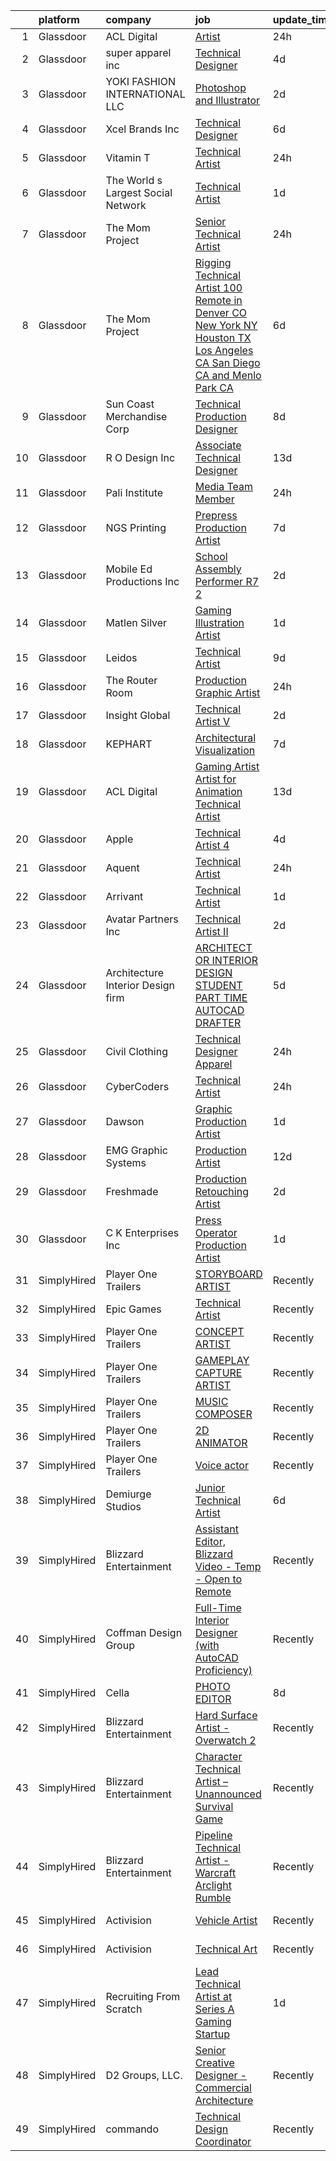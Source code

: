

|    | platform    | company                            | job                                                                                                                                                                                                                                                                                                                                                                                                                                                                                                                                                                                                                                                                                                                                                                                                                                                                                                                                                                                                                                                                                                                                                                                                                                                                                                                                                                         | update_time   | location                      |
|---:|:------------|:-----------------------------------|:----------------------------------------------------------------------------------------------------------------------------------------------------------------------------------------------------------------------------------------------------------------------------------------------------------------------------------------------------------------------------------------------------------------------------------------------------------------------------------------------------------------------------------------------------------------------------------------------------------------------------------------------------------------------------------------------------------------------------------------------------------------------------------------------------------------------------------------------------------------------------------------------------------------------------------------------------------------------------------------------------------------------------------------------------------------------------------------------------------------------------------------------------------------------------------------------------------------------------------------------------------------------------------------------------------------------------------------------------------------------------|:--------------|:------------------------------|
|  1 | Glassdoor   | ACL Digital                        | [Artist](https://www.glassdoor.com/partner/jobListing.htm?pos=107&ao=1110586&s=58&guid=00000183640935d99a28f97d0b57434d&src=GD_JOB_AD&t=SR&vt=w&ea=1&cs=1_1408c650&cb=1663830669170&jobListingId=1008153834944&cpc=3BA4CE39D5B5DEF5&jrtk=3-0-1gdi0idfsis22801-1gdi0idgdi15s800-4353d811c84e8c0d--6NYlbfkN0Aba5oU64R_O9Kj8y6RMdSSFXuPwn88DcWu9IRDlipDHjxHIIFB0atBqVJ04z1yB3--5nibX7BkB0ejA2FzwLLeaVqlsDMewIOuIAwfApGVZmmPmoMLej3N7Qy4YRnibAiYzg-SGOqFtj8-RscAuYcNoB3rcWG6n0V6UeOv2skc2iZaB4PkO0quGBQ4T6A8COv5yED60NKETXa_d5zSRm5WwBHmsIe0AO_uRiPZYgGDUxH9h9lc0M-Q8Yzxle7MWsChCvGEA2B0--3ECFMgPQ3ZwX3BITEjIckPZdjK-mHVG3BkrOSl5jXqWTs7v4jSxe8rywvBQcDdO3BMYJ3CxnEBRHkDafULSPHaiVSw4hPtwJm5mzda_D4r0rDSViUErmvZU8G_jJmai1eXCVM9_kuLGMfmkPxRvoBTlBaEWmJ4wOH-S1OoQrP0eJPlAVv_tGpw89UAntzbtycfmz-JVgkg0w6HoudEi1W-oXM2zvAie_4JVBBLciFh0NIIY1hzfqy4b-5J1zu29A%3D%3D)                                                                                                                                                                                                                                                                                                                                                                                                                                                                                                               | 24h           | Remote                        |
|  2 | Glassdoor   | super apparel inc                  | [Technical Designer](https://www.glassdoor.com/partner/jobListing.htm?pos=117&ao=1110586&s=58&guid=00000183640935d99a28f97d0b57434d&src=GD_JOB_AD&t=SR&vt=w&ea=1&cs=1_0222c1c2&cb=1663830669171&jobListingId=1008146285118&cpc=F7A2269C793D5877&jrtk=3-0-1gdi0idfsis22801-1gdi0idgdi15s800-86c4b8706e936ec3--6NYlbfkN0AZMDDE_rUF_4N9WIh4-MOWnm0nFfJ3ZxrBrHEqz_nk43ryiagCaAsvSBCAsP8IHVmwjEBUZdJ6KtHhsgTVR0I7-owHsuFvM2rL8Tscngvk4iPHg0ipyPoukRoh9OqYcViVSHQ9MNGIxMrFtPqpCYVLIU9GtjoUT3p278QQMwDZnPE8nHD37B0SLLAYzKvoTaWo0--AdXKUVVx9Ucsao4A4x-szTM3JvyDQZXOzCY4kVmkQvfAjw6wHwzOojnW4s5qtGKLkBWwquyZF4ewXfSiGPv2nNUppmVKtK6e2Epl2nX0cb7lbFIcAHFucEyoChs06XeDQW-sj7Gzs9PIDDcCF_oecV6UtcCp-0t7qnZ2dzI3mSh6BKcVb11qSp9R_IJMTC65VUoGolfMyNdmmKlUJXYap1SGMp89Tf2Nz56-TzSRycVZO1u69IUVRf5O7nLx8axSlRQm-kK4UYRbOCdJceycvsZy1nLmqsERKcAjzR-LxoS17c8EgJzf6pgGWPOQ%3D)                                                                                                                                                                                                                                                                                                                                                                                                                                                                                                                 | 4d            | New York, NY                  |
|  3 | Glassdoor   | YOKI FASHION INTERNATIONAL LLC     | [Photoshop and Illustrator](https://www.glassdoor.com/partner/jobListing.htm?pos=115&ao=1110586&s=58&guid=00000183640935d99a28f97d0b57434d&src=GD_JOB_AD&t=SR&vt=w&ea=1&cs=1_8729ac03&cb=1663830669171&jobListingId=1008148886147&cpc=FD1C1DA32C38CFA7&jrtk=3-0-1gdi0idfsis22801-1gdi0idgdi15s800-d72f4cc9e9f33d01--6NYlbfkN0A97nE1P-m-Za0L2aUvklUmcUAm2wKboK4KxUqKaTH4OcWlHE4TLDj3YDznwjXAhSgeSxuLgn6fv2X5FwyGnHgTMWTmbYNcBAvuFD2zGsvBaqvJS--cwB3oAU97Sjro56TiKB-gQu-rMhWrXIg5qnfLiNHX9NfQYUzJUzBIkesDX_3fGWwSfRZKTbVijz7-1B_ddf5Q-8R72aXIad7b9p1HUbmA8YxMWap0oh-oBk48AMe1gK3dIhAuFU_e5OnCWUyhMhepNBXrZxo4ayFx-Kjh7ze_ltIoaKTl-NR00MHJnVapLvOi6NE4FHejMfOoNO1hLHUYSPLSP1Lzwtddqj3WRQpmwgBy1ce7HzReFXTycjAXF7LuAmAVa-S4AHyUHQLkdutjwlRrHVi_VtxHctgy8i9HMhlm-L37I4aIy4g-te3-A9OZaQH-GAViC-aqVfPEiYvIyEm0NiPhU709p9-Q5g8LDEZeNOI1h3XsNARUXZYu9kMUVq8WNvS_Gb3831dncuObmqJhMA%3D%3D)                                                                                                                                                                                                                                                                                                                                                                                                                                                                                            | 2d            | New York, NY                  |
|  4 | Glassdoor   | Xcel Brands  Inc                   | [Technical Designer](https://www.glassdoor.com/partner/jobListing.htm?pos=105&ao=1110586&s=58&guid=00000183640935d99a28f97d0b57434d&src=GD_JOB_AD&t=SR&vt=w&ea=1&cs=1_e865f23b&cb=1663830669170&jobListingId=1008142416685&cpc=0EE938385DA0F52C&jrtk=3-0-1gdi0idfsis22801-1gdi0idgdi15s800-fb0672eb70e30ac6--6NYlbfkN0AZiaPZyccuKjlre0e0RaBFeO48J0QExrO5hcuLctOVaN_M4Dm3U4EmA6qQ3xZPIUbJLbDWdZz0AUBeqYD_htdieVRMabWGaz8_XfGSC0MVmjCWkXPjfivHOIaH-rB9Ir5X8Ej4A19OVcqyye4ZYJsTlwLRmgBVplVdHYs1kKxEW-MUHs1XV1wSvWChEX0ahDcsxLt3uy8Ijh5wo9e6pevgAlEJRVNV62RJXuZ_Q7defLaJhw7YAhXBnIVCdNTj4qSOZt5cf1f-Tuq2KE_RpqEwOeqavvRbDWodcTF2gpOe-xiQ_I2FFFVtEewiaFTXqMy9zit0cZU1hzKRLQHrJ9Hn_4NOUHuXcsI-AHmUEBcm2WGhU4iV18yPA7hKF49m2CSyWYW-yzJMv3heGNzlwy9LKSK1EeEz_WTb8ek77PTeATviFeUTH-VJV19iTLX1ceqvatMrLujCXUBt96Dm2twkPKkELJuyAhQbfAVI0XfKPI9j8hqEBcJfoUQ7Lh5EUuqdVH_ONervDA%3D%3D)                                                                                                                                                                                                                                                                                                                                                                                                                                                                                                   | 6d            | New York, NY                  |
|  5 | Glassdoor   | Vitamin T                          | [Technical Artist](https://www.glassdoor.com/partner/jobListing.htm?pos=128&ao=1110586&s=58&guid=00000183640935d99a28f97d0b57434d&src=GD_JOB_AD&t=SR&vt=w&cs=1_cf76a4c2&cb=1663830669172&jobListingId=1008154263100&cpc=451933188B21919D&jrtk=3-0-1gdi0idfsis22801-1gdi0idgdi15s800-735d5386cd36d417--6NYlbfkN0DMrcEu7yrtATojKJA7cEzGQ3FdRGWLh0CZQInL4ECGI6k5tN82kdM0cJmh4vC7GgimUtxDZ2TNdnAUj-6yxN_EorPpK-IfV9EsXRNvlGrH_q3mRhyM-04_qkXCRtTOQysQlpoZHqDPDOu0z0ioc7sHxV-IzYeRwZaRvgHLTG00zvbVgA4gLHaTK8dwYbguDs1zQml_6ab36VT-VlIeiNt0OGkM30sZtG4Y3SFMhsb2dWSBLA_WIdDWq9rLy5Ap52KLdp4oOwCBOtKaqAej2QKmMWplZx9_-i-kQUdakGsWZ9bjP8Nr3yYbeaJ-8yzcBEe-nQW7mWJBd0O3aHU9FUsrIVI3_jQmvAoPiMNMo_prL7_2awNrIkvKvdERAYzD1xgw4Q_0HsmYyxpWQGFdR5pDGBsKztN_AONOy3qamX4DneKEXyIdi1bVDUtFXHu0aZMhKFM0UmWhq8Adl1BfLpZCinA4Ei2u20-xY--hPSRMog%3D%3D)                                                                                                                                                                                                                                                                                                                                                                                                                                                                                                                                          | 24h           | Sausalito, CA                 |
|  6 | Glassdoor   | The World s Largest Social Network | [Technical Artist](https://www.glassdoor.com/partner/jobListing.htm?pos=123&ao=1110586&s=58&guid=00000183640935d99a28f97d0b57434d&src=GD_JOB_AD&t=SR&vt=w&ea=1&cs=1_be52f2b2&cb=1663830669172&jobListingId=1008152609464&cpc=65CC663E25211861&jrtk=3-0-1gdi0idfsis22801-1gdi0idgdi15s800-0a7c68b1deb61928--6NYlbfkN0DSgjPPcnEdvoK3uuxfISLALE6pB1FR7YSHOr_tSg5_QGIhoz_2VqUepdcKLBLI_zTYRTCT7JhMtrIfH8kvZPcIFsGfmLCjuTuviFxAO2jHsx1BeSAU3-pfavuUtpTGx8wZi6T8XZ70PNm-mxKx2l9_WNbcAUL8jOxk0zRYhOgVaettmZYwJo7uUkiRe_gfxel28Xc9_s5w28Muqv7SSa-Kz_I2sOUOFdOF2BwNWKy7KOulP_aSVnPdkbT0wfXDSYz6QqBs70108Ae3nlArOmhS7h6kX1I017RljRraFWA6LPjyLQOvccHMEponvz7SbfjiqbEFkhGaqYlMUlYAwjxPBCHHNENCMDgm1GQRVuSmtwA35_RhG3jq1zHJX9uAR5jXtKniVnghRPGImBvpHJszik2ZJSeoljRQ7vg88TgS4sSMWh6aGiXFlOP6tWMU6d7jZ9qCiOBkEiaMlSF5sGQah9UuR7c3OOnKaVAOCdEkxtugwnw-3WVisKwa6_2362FDy_YBN7kjHhjj667Fj8l639zJ_nr7U8Ky-plB4tIVvE7G3_qC9BXiRI0oC5ftaoQN07Dnph09U3gKiV3XuCf32LILHXsSVgE%3D)                                                                                                                                                                                                                                                                                                                                                                                                                   | 1d            | New York, NY                  |
|  7 | Glassdoor   | The Mom Project                    | [Senior Technical Artist](https://www.glassdoor.com/partner/jobListing.htm?pos=116&ao=1110586&s=58&guid=00000183640935d99a28f97d0b57434d&src=GD_JOB_AD&t=SR&vt=w&cs=1_3e2f9776&cb=1663830669171&jobListingId=1008154030855&cpc=18C9CE28155C17C5&jrtk=3-0-1gdi0idfsis22801-1gdi0idgdi15s800-8aae4f73b9551638--6NYlbfkN0BDp_epf89aHDQhKpPegNJQ_ldQpEFZQsM9OcONMGxWx6pU56EKHF58QjVdAUvn2gVk3qe3SlnghPyLAat3KOYlrLy0I2AR977gRPaN0RP08Ty9kMnw7ZhTsH11o93Q6E0InB6ICXPjdb-aqIeQDPOUC6Xb4EiGzQnTCX0cU42iyt08TsshtfRlvnQYG_ybrlDYgn9Sm91LanNYGZx2M3PBjsgzLcLQKBDKxHZyyMvrVMTpYbZwV4A3kipT6GPeDn6nvhCfiwAeWU2dHnqXERBWv4EX0w9xPniuoBLsipA-vMEHEmO0xIcDgt2vyD5lc4iz-S8Pr7ij4kk6ra2oE-O8Atqj45vcs9u_6ijRDOEkwk-QPTBPcy1eXjldns-DORH-e2OVNJ_g2kaJQ97NSMfjX8qyVuTChQ7EWvtqWaAhVYFA0JTw0NinaccMFMBQSs_nSz9FzByoqmZfFt93U4SatbMtynBODeV3TYijC_4kEdDiceLR5wIzcbxoT39OdIbAhhdo_sKe8m3OOOwxjiraUfOYkrEBrIgcYnpdibwm1IEjzQlbROxIxUy--8WiqUwqK1OAeKZRq4MhZO5tiC3O)                                                                                                                                                                                                                                                                                                                                                                                                                               | 24h           | Sausalito, CA                 |
|  8 | Glassdoor   | The Mom Project                    | [Rigging Technical Artist  100  Remote in Denver  CO  New York  NY  Houston  TX  Los Angeles  CA  San Diego  CA and Menlo Park  CA ](https://www.glassdoor.com/partner/jobListing.htm?pos=119&ao=1110586&s=58&guid=00000183640935d99a28f97d0b57434d&src=GD_JOB_AD&t=SR&vt=w&cs=1_2c3c91e8&cb=1663830669171&jobListingId=1008142822335&cpc=6A22310A23505C64&jrtk=3-0-1gdi0idfsis22801-1gdi0idgdi15s800-43df2f82e1c01cc1--6NYlbfkN0BDp_epf89aHDQhKpPegNJQ_ldQpEFZQsM9OcONMGxWx6pU56EKHF58QjVdAUvn2gVEMcObNkFmMXOmhu38H6pbbBOijszrIKvAXaXQGfRWgzrGihsI5LM2oE4U7oN3_8YytynAbegaUjLVTDaj_u2gPZ0iPXkrnDrNKB23kv3WJTULm1p-6cCyCYiwNSNwM4pkqgMqzLOwuU6yBCf-WJ4vixMnKUnGt-HeWm8veCrZmPiTlnBj_LRZL6KeCMS8b7YA6TiT-4uW46LmEY4OyMa0kamTNI3WKuvjNKvR7rYgBqPMJiZtq9e2yORIP8qXtCFOappRZABBuG_vxh3HpQjPDhU90ffq1N7UiarXhEJoL6U8whN2UdgBkxgufB257ps5kFeLEq-ZVXwppEmyEG0n9VIXYuR1B7z3lm0Oa5HjzhALIbdIPMvrhqxPl-jyulhkR9GpESVJV0sI4lk-JICoOSaAWnfP2jTwt144Sc0ScI4VZ6-DDfkyOpppk_9VTZYxAvJaSflDNrA6YejTW8cFMKGQ3S0ml7PKGknYLiJEP6EzgUTUHG1gMJhH5chRpCBM6XL0hGlvkFpe1u4k0T8r)                                                                                                                                                                                                                                                                                                                    | 6d            | Denver, CO                    |
|  9 | Glassdoor   | Sun Coast Merchandise Corp         | [Technical   Production Designer](https://www.glassdoor.com/partner/jobListing.htm?pos=110&ao=1110586&s=58&guid=00000183640935d99a28f97d0b57434d&src=GD_JOB_AD&t=SR&vt=w&ea=1&cs=1_8701edd2&cb=1663830669170&jobListingId=1008137199416&cpc=4A4F3732B778070B&jrtk=3-0-1gdi0idfsis22801-1gdi0idgdi15s800-da773185c670e28e--6NYlbfkN0C5UWnRkpZ4CrXsKpIDCaiojdb_h4_6OMMlseGPRszr0kXCiys-ukeL3ozNGp3xXKif_RhDllMzCxhputbzGHIIKMSDNdoLROs8W6YfD1MQT3SZx_qi60a3qzH4wNbaig0Qe1WTIUF8eOrGtHKHJMnNWF07rRZ9WJlqKejEE60lXvUg5qhTEdjYOBCo0BVvwjz2qLTwqiTe2ZhR2nDS8YUYj4Xhbltwm3MWH0lzO1rPXG3z7PEjDTQ30mFWnk67mM4tTS64w83GIJSMjM6EXS_YEmyG3eutCpSWpl_zCgKu6uCF9ja0UaLuL7cQa6cNL65G5G0At4wRQi6bRWcWJBzlpJTpCVp3xhlTjMKATE_60_KlPAUsqnczazc0nXt5RX6HPlGQR4cam2It69aF4oHR2KEwzIU2auBy-g1ZkC-UGTXpdJ3LFyYIqRJVfHCHGk376iyI9OXuzOMZ0Rl5kKg74Kl14mlmQ_X8j1lLsFS2pZCuBu5-ie1Z99WnxZAd0wKFXCU8UcAH4Rnd1lzfEPbt)                                                                                                                                                                                                                                                                                                                                                                                                                                                                                  | 8d            | Los Angeles, CA               |
| 10 | Glassdoor   | R   O Design Inc                   | [Associate Technical Designer](https://www.glassdoor.com/partner/jobListing.htm?pos=113&ao=1110586&s=58&guid=00000183640935d99a28f97d0b57434d&src=GD_JOB_AD&t=SR&vt=w&ea=1&cs=1_294f2eb6&cb=1663830669171&jobListingId=1008127065331&cpc=F44B5BD681589083&jrtk=3-0-1gdi0idfsis22801-1gdi0idgdi15s800-6a6f059a62b74bc5--6NYlbfkN0DdLn5tXN_RiyJSiFodarGZFJKa8s6F6AK0THPBWp05MWFlkDe5FfH8HLf3GFvGXhgphSEda0-ScANQdTuD1kd6hcqd1inCz6qe7qBjuVmlv4XZ-BUWa2gPt5lXRrmd0bSCOoOPnohaBGl4Vt_jIDhOrTqEM6ODRS4hXX-jCgYrutc_3ei1JE7n7sntRz6eU5kwVFDEhoOHaOqXP30dPbI6Yptb2nfexk8vEfY-GeI8CsK5h3v_wwZb43Bqi0e48GM2YWKQv7kMNVfnF4RNO2TCQHWmJ6wFP30z9v_8fwO1_DJjwXGIzd69kbGPf3yjAr2blPOu4JHYtgYxYOmdSaCfwzmoFMuLp1cc2m5vUnRWHHyiOAHFaFcvWhOoaqsTTIej_nGhVOURMoXw_v6Ea2695HhzyrIREthoJ8z-R86P8frtMIRZMzCcT_-9BrJ-B9gsxN3trwqtCpdP6ACe_bF5KOwPVC8jj6TV9jsoHgIJYnSGR60Tv0V6Ib36ZSvNtZTNWNcRBKx6NUq-JhnXUb3t)                                                                                                                                                                                                                                                                                                                                                                                                                                                                                     | 13d           | New York, NY                  |
| 11 | Glassdoor   | Pali Institute                     | [Media Team Member](https://www.glassdoor.com/partner/jobListing.htm?pos=125&ao=1110586&s=58&guid=00000183640935d99a28f97d0b57434d&src=GD_JOB_AD&t=SR&vt=w&ea=1&cs=1_0230d57a&cb=1663830669172&jobListingId=1008154067147&cpc=5E31031E1AFF45A7&jrtk=3-0-1gdi0idfsis22801-1gdi0idgdi15s800-c6ac415344fe6420--6NYlbfkN0DJbYtzlGaLNmlMOlpmgGOJu12h8ZSI2nq5RPCQEKC6fmIfbFkYGxbLyL2QQ21IH8qVbCBu12VswawH6Hz1kiboQNxAGYnMM3wm-eZFB9zdjCD3PkWPmzVptEpypirQ7ONGCQRUdnIAwEL8c6zkRPRv5_A8C2H0L-wahX38OjaY3j-OJHTHtrCVV7cxXlkdkquUghtN_Khb1ppm4vCoteZlC5SCwun_CZ5fu5T5ePnSQ0VGnyXqKFEyGqx6dh_4nA3lQXvc3o-P9t53reAdQV4LmteMMwrZJJbYc-QYLtesvqNJQsxf2DARPL6-Ct-uWPGNQNtTKjkTkOepuF3kd2hqz442khtiJTPlzfTQENpdL9m4xAn14neS_ZsC7_G3ZoXSmHTnvgoqmPKmY-0vtEhILK_6CfK_nAQGZWTkYdTw7dzSxkNLKAAkAWhd9VjokqoUpkjjlQgST3Zwn8gxaTSt0MX_Y__EQpSFuc--mYhTQ53KKE6QlR9qAqbtZDw6C3nMaGTbr0enaCipYvB2-iVA6ZBfZEhQqnzDVcEKxEksn41RUi960HBPUI41PH7weRxHOj_0ReQv_Iho2T7I5BTJGxP6zDdjXlU%3D)                                                                                                                                                                                                                                                                                                                                                                                                                  | 24h           | Running Springs, CA           |
| 12 | Glassdoor   | NGS Printing                       | [Prepress Production Artist](https://www.glassdoor.com/partner/jobListing.htm?pos=109&ao=1110586&s=58&guid=00000183640935d99a28f97d0b57434d&src=GD_JOB_AD&t=SR&vt=w&ea=1&cs=1_f50faed6&cb=1663830669170&jobListingId=1008139442858&cpc=2069669CCECE0501&jrtk=3-0-1gdi0idfsis22801-1gdi0idgdi15s800-58526064e95c2162--6NYlbfkN0BKgzQyzTF1Q9mOsR1amaS-juVGLjHt5Cdom-gEF9y-xaA6VVL5_C6wIwuxkyrbbgZRSHeUAL4Tdpc9pBIrNrDMtHrCIxQIJLeAdMIzJ9EIm-Udi4EeJprA4qXztglgEl21-hIfD0xe1qiLTkMifVfs_cNAQi_kxxlsfx2BDq3yuKN0K1SycnWsEA4JQjELb3rI9IUnCFUpodNBvXO_jjeboHqZ9SPjhrhhLm7Cu48k0qzrRA9JHIdw0iobq86qAmVFcapRy3HhEY3rTs6CGwck1IcJD_N0fyXmEc9D4Vu6x-auwCrI8oHY80nIVY35cAJZUZVmZlrCMwzuS6s53kOGF_0Ve_hHr9GroCXe5-cAx8cAUW_Te1TcogLZ31HEHgKb9Jx5nvosfl1i6uJL376qdanyXD7TnXn4EfUBDohOYEgL7-BNPxmQArIOBQy8FpK6Km77MkO_Vi3gh9vJs6DufVZNR2nQOFkx-O7S-JlPDA1C34yTzDo6VAyoJ9lnsqDqDTefQI-7MypMNN4Vl7cm)                                                                                                                                                                                                                                                                                                                                                                                                                                                                                       | 7d            | Elgin, IL                     |
| 13 | Glassdoor   | Mobile Ed Productions  Inc         | [School Assembly Performer  R7 2 ](https://www.glassdoor.com/partner/jobListing.htm?pos=118&ao=1110586&s=58&guid=00000183640935d99a28f97d0b57434d&src=GD_JOB_AD&t=SR&vt=w&ea=1&cs=1_964b7def&cb=1663830669171&jobListingId=1008148827477&cpc=4F748F1840550ABC&jrtk=3-0-1gdi0idfsis22801-1gdi0idgdi15s800-1c38e2637722ade0--6NYlbfkN0Bv1dUnBdT4VkqfBrbKensKQAXaoC9utPF0vTxFyFs1L9SO-BFiZzWcjHLb6BiqQWS_XXLNQ0LRsE8lSiFylEmqDaIs4ngrtEKBXVvZ_XHV1vrIybveGUgbeAqR8OkPf1FuuaX9aSa6N1o1ujvNxcI8ETgNMY4A0QBepYwYbkDCo-9UZQvtStP3Sm3-TNWXfVle4coC6oIsWtegh_HFiqJZioNwov_9jYj2DcPVrGlIp4tVymAbVruyiZBKEv_YSvS1zj0NdO-duwpvyYCs04SICsDWZyf48UvLOTkZaXRdiuHWtbbyB1lIRntaIKsaM3LHLbW8h7GSYgbfAr-hwPIN8CRRRl3bz2SrbDr6ydogoiNd54n_cfrWwiqS-5kuxsYRldmmF--enquK5wuLQSDkYHZ5tp12J1Ny9aTwTk2L_9XiECHCeDCsxA72mqfRvA3Z_B6dfqW7b6mfUq-1lIThLhLV0042t59X83W4J8H3XVED8S6Scx-1B75xYU25DnevhjJutG4k6A%3D%3D)                                                                                                                                                                                                                                                                                                                                                                                                                                                                                     | 2d            | Indianapolis, IN              |
| 14 | Glassdoor   | Matlen Silver                      | [Gaming Illustration Artist](https://www.glassdoor.com/partner/jobListing.htm?pos=130&ao=1110586&s=58&guid=00000183640935d99a28f97d0b57434d&src=GD_JOB_AD&t=SR&vt=w&ea=1&cs=1_1303c4dd&cb=1663830669173&jobListingId=1008151880554&cpc=F41FEAB56D215062&jrtk=3-0-1gdi0idfsis22801-1gdi0idgdi15s800-161bf770a7535db6--6NYlbfkN0ADTliTSg4K3aDxe8vkHVVj5ml6bx8ND6Ab8oliGx3AtQak9O875La2bFZ7Jqdg5u0jT_peem-MZvLxcsFQLz0OHQhiocKNS-Jc2_ML56ed4iZ4ShPDHebFOInfQUQ_ZkGhqHKBUAx3PcOaUYZuazLQ75G5ufT9WXXrXjkCGN2CGTHYRZJUkn3Ey_4hiqJci5OImmo10MJgq2Mt7To4oWj04RMKerSZhI6LuQABnYOF2zZdXp8vl07TdBX_TXnOZPenL6IRO7KvhT3WiEAH4C2Ay25WjFav2Lhifh_vvRAzAxpKgyqourK9Rm90zyf8Qj_3elqJfCJkJjjk0OVLUFfesbafPowDclSy2BzoXk3vLz53LHDHTV1YfLrERyre97Fd1Lr3kZ1Y12uZzod788AqZMhnK3ofRIXls5ebZdlc9qMnRkTHkX7fkL_mhXwKVlU2vWCnaLEQVT2L1g0tREK3XJpu849Ci6S28SB8bQN1wg%3D%3D)                                                                                                                                                                                                                                                                                                                                                                                                                                                                                                                           | 1d            | Los Angeles, CA               |
| 15 | Glassdoor   | Leidos                             | [Technical Artist](https://www.glassdoor.com/partner/jobListing.htm?pos=104&ao=1110586&s=58&guid=00000183640935d99a28f97d0b57434d&src=GD_JOB_AD&t=SR&vt=w&cs=1_bb40b78a&cb=1663830669169&jobListingId=1008135294225&cpc=F5E96E35A1725171&jrtk=3-0-1gdi0idfsis22801-1gdi0idgdi15s800-d06de7a4ebd96c9d--6NYlbfkN0CZUO70VSdYKA8PR3jfrSh5ljhqJhfDt0PzQCMubt8cRihWbmqO_-Ccw6DGinMZCyJzs5x5pSWXsLw9cYoBeQ9g5l78hujpUU9c8QSHLT6Cd0fp6FxCE9o2hPDtrdGG6iXMvK6uOWRLq6-e_ySAAhRdnSoCjCSOkuQV_4vHOebLxuR1rgHByZ85XNPH3SdIhXRfWGLvskwJQ0nZ3q8J11G3eDofnWYLy6k2uxRq7L9hm2GFbRzRdUx2mQgYtQy2NGHcy0dJTXjDr-ZF11_4cD1A6Q4WNzfUhLFo4yhlmCVq1q4DxLBzjvyxct0QSYtVZ_8g9lXCZ58jmkNITijpKZ4JYTFlJeumcANN_rae6NvncSAFdWLrqzURA8oLJ8pyw7StXatenfay0Q9wdPUPjFFtH0mJNDgJHDQOWLP8PO3JBKQbejTez0GPvi2nh7TjdI9oDLbNHyvN71QS1rI5Fkk2Uhab2Lis-pJog8j_tMeZLBrTLrwPBbGCEoIIUf8B_OqfAtEyPS39Bvhg7ATU5ZAob45G0F7YJujBRxbqyEyL2JODNjjqhmsD8SerPfy2xD6fhWUbGU-v_LpWPVoAOmcROps55RARnPWxFvEEj5Qc3yFua0l1pthO)                                                                                                                                                                                                                                                                                                                                                                                                      | 9d            | Reston, VA                    |
| 16 | Glassdoor   | The Router Room                    | [Production Graphic Artist](https://www.glassdoor.com/partner/jobListing.htm?pos=114&ao=1110586&s=58&guid=00000183640935d99a28f97d0b57434d&src=GD_JOB_AD&t=SR&vt=w&ea=1&cs=1_c79ec1c2&cb=1663830669171&jobListingId=1008153403954&cpc=663B5FE45D73772E&jrtk=3-0-1gdi0idfsis22801-1gdi0idgdi15s800-a29a98431f3de04c--6NYlbfkN0BBGG9LMNqL16EzDx9S3nKk4b6IwprgSJginr0DZD_oW3LpRtTNiygcEw00-MMzcE5TQ805-bJUhKwNqUE3ZbyDA0w1x5AmHxhZbkz0bITAGxVspfDBg-qUFODc07o9m3hmjz6AEF7mu9WexNgHbdpNDgGuwHHoYlriJrAz5Ddps3GGzk4rPC0PHVwCRbS2_gqyM3CFwvyPRN4r9SCC-VhqlbBJOupJ9MDQ2B8KXANYL8A5M6DTiR2EvT7GiHwqEiLn9D79-ABVaogT3zOB_DERb3QRAp60ZM3F3ubrSZ9YuZxsI497TVxaVh05nA89GkamynMX34sjdRDJZiLIQo95y1gnvDMNvV7b2TzPwIA_gwGr7hOumH_M58ZT_OTciw_DVlh3rWHY2cpLBxcfL4usCxK8s_hjILZc4maDv93tC--YHKzjruX38ZWf0MuOPQ5ocJjcFhoysE8sp9pg5qBMIr8XlG5aKvzu6Qow9Hq9ss8bkXZjWk3SGJpCnqeFSgp4q7kUJC3cpqBmPANM0kO8)                                                                                                                                                                                                                                                                                                                                                                                                                                                                                        | 24h           | Dallas, TX                    |
| 17 | Glassdoor   | Insight Global                     | [Technical Artist V](https://www.glassdoor.com/partner/jobListing.htm?pos=129&ao=1110586&s=58&guid=00000183640935d99a28f97d0b57434d&src=GD_JOB_AD&t=SR&vt=w&cs=1_9eb60495&cb=1663830669172&jobListingId=1008149044946&cpc=9DC6E4D8324653EE&jrtk=3-0-1gdi0idfsis22801-1gdi0idgdi15s800-5da2a116a3c69ce1--6NYlbfkN0BKkHZu3wF05EeDimN_p6sYpKCMArvwa95YdH7UpkaBCqc7l59Erwqc4yQsGO85_ELSzHP5VF7qWTRe3cnRW7Wkmeo82ub2OPmn0xHUnZPOSPQbfX8W4bJxg5tPZhIFq8CryTrvGoJ6IaptImHW_za2PFfDLEgcTu9FGQ0F0rAigt8Ccjuq4BXoUr0Y3hjB1-3_Ahr_Vfw9GI437iuL-ks1oD-gmFqKI_zOk03j-YFfmWVqsVkSfPj9c_jxMTmY0ycfDmAP9RmU6tQ-nr5BSTs3BZltdp7DthD59sy-piAa5Fvdk_vWA4Ngdnki9IYaOZeG_4uQ4tpWLQKHc5E-DAO8Xt874_Qbntl6N4d-aIkwjibb5vpvZQSQTjlN2R1WjSCJTNtF_IPKLbuaEgvzLK5RfsdwWoeMx4HSamCEhgQa_77KRlKaBxhTcqGpcn_VZDKQtagv3KUffs53dctoEXl4uWO0hro_4HX3kySRBd_I9JSHSKtGSJngemqqNHfeK3g%3D)                                                                                                                                                                                                                                                                                                                                                                                                                                                                                                                      | 2d            | Menlo Park, CA                |
| 18 | Glassdoor   | KEPHART                            | [Architectural Visualization](https://www.glassdoor.com/partner/jobListing.htm?pos=103&ao=1110586&s=58&guid=00000183640935d99a28f97d0b57434d&src=GD_JOB_AD&t=SR&vt=w&ea=1&cs=1_0f9f3b1f&cb=1663830669170&jobListingId=1008139249042&cpc=46E245B94324F916&jrtk=3-0-1gdi0idfsis22801-1gdi0idgdi15s800-0d2e1ec3de9fe5bf--6NYlbfkN0Bo_CM2a8GgFIiw_-9fb5ug3xmG_MFCzpxBl7ntROtVZUFbZz-LXqZjVThhsC_-daY0GYxUgvzssJ9TvkVeAbZ66EKtqhAKuesyENZbIIX0CJe3I4z6Idk0bHKEZxkriXOwuwLYuhAQTlPOF8EREkqc0SwXszR9ON-514quL64_DP19oIRjPTFpMzITcU5Abd7-ylirUKEfUFWBzreBQFgGCMTGx-uI5Wugh-_DtGJFrDsW8vmo0dt24jCZ8BSmLFJHVh2kat5j3ytTj6-GFA9TumRGYT9zYAVcMz7yWXRsbkn8k6-0rj5BZbF6ZgeLDBmpyHF4Ek7aWuNBgXEGr3_3QYD91NjPxvaJebi1Krgbf9lDovPxeQALw6gPjieV7D5Jd_Wsz0s89Z0oqJJNPR-oQ1lyjPAEQN9_thNbKj4Sgk3Xy6mdUjEh0xcvr-IOMqOxDwMRAX4lR-o-6AgTCz5qU7p5UF35ofmRJuFyRvSaamMClpymzlgkXu__--KR43dlDxNKdzMOmBbaV8iXc-C_)                                                                                                                                                                                                                                                                                                                                                                                                                                                                                      | 7d            | Denver, CO                    |
| 19 | Glassdoor   | ACL Digital                        | [Gaming Artist  Artist for Animation Technical Artist ](https://www.glassdoor.com/partner/jobListing.htm?pos=121&ao=1110586&s=58&guid=00000183640935d99a28f97d0b57434d&src=GD_JOB_AD&t=SR&vt=w&ea=1&cs=1_78fdc158&cb=1663830669171&jobListingId=1008127308501&cpc=3BA4CE39D5B5DEF5&jrtk=3-0-1gdi0idfsis22801-1gdi0idgdi15s800-4f01f1804f94e8c0--6NYlbfkN0Aba5oU64R_O9Kj8y6RMdSSFXuPwn88DcWu9IRDlipDHjxHIIFB0atBqVJ04z1yB3_-STeVwakaekpZE4VMqW-3QTcor1isbyQk833br-Wg4vn5M9QHxm2WZYochrnlC337i1g2YpxR9A8ZXWPzWRRELkCSO23l9pdPsJ3T5W4JMIppyo-NSw3o24WYI3dsmtZ9PXkBfDWiIYHpsrLuH4e44Vf1FkZRKteQGPIZEi2BAwSGU2YbkaAf2bMxpDKsYtk4F55Hd8G-DqnFPXhgBqZBSbcDkPHoL899wRczCeClHABd5XvUUgVqZsSzN4tZk2Q5PKTkVK2qxw1Kxa3oO4hmQiss1n_FiCi0jcgzn7axI6n_9kXA-opk4c3AxyVg72iHY227rrSVdWByCnFEXDfT6IQHJHgarMdUEZatsM-6xEzNV1N02icXHf5aE-b3iv2w5jMGMRj9TDOC0t9VZe1temQf3TMPw-KbPHA3raTFu12PN57xAnZmaprcj6uznzEKw6KtHAUqVyaVz9KwcuSSndJtApvh9tByiJ1liT1L-A%3D%3D)                                                                                                                                                                                                                                                                                                                                                                                                                                | 13d           | San Diego, CA                 |
| 20 | Glassdoor   | Apple                              | [Technical Artist 4](https://www.glassdoor.com/partner/jobListing.htm?pos=106&ao=1110586&s=58&guid=00000183640935d99a28f97d0b57434d&src=GD_JOB_AD&t=SR&vt=w&cs=1_d25d5f7a&cb=1663830669170&jobListingId=1008146232600&cpc=2CAED5C921A5F994&jrtk=3-0-1gdi0idfsis22801-1gdi0idgdi15s800-59577bc04691b678--6NYlbfkN0BvKrLyj5gPmtZO9T8euul8TCxuuKNOtzRJOomxnwSEodTz2Bc-sPZl1dBMH13w-jM3Lky9chrS9R9Sv0Ya2lS0-7FF7ZjejRXfumDAu1Qrj92Pr9rehkvIF7ApDYQDLrGHE9RLcLMdGWtTSDawkZgwP7dhjfpBDAe74UHLM_2hwrfZGuMHgVbNwsFPLj444zmumeuo_aKCuaM_ZoIHvsLuyvtfZNzxSZ1lanzmH-FtDfGdFf-Il_swXk4w2WFMUNtAy--QhJgQkL4H9gHQQrEMY36VLGvOWeOAUyvh35sriybUIz5me5LsVn-sGCBq4VYWGYeRonLVrdMbOZXgtCjGbgSlHioXjpxTHWr8JZUiTSkoZKo48XtZ1psVRRNbO9HqnDpsJX7fH4jGhO8fgUxgcMxlCDYYC6DiIwpzKZ1OK82-g80uqr8cB6WoFKMXSDH7MeJXwjCO-6dFN1VT2rj-A47zImw-koA9JmyBbSHDuKPLTaey5sX7Zb8Vp1x_1XBHDetTLNava2Pjc-zgq5Hz2dPxo1IJ0RcSLgmPeaGHt6Rlja6nEYL48-838w1cQrxONBuCR_tUtJDqSCcRdMHjLHhLkJDBQnl7gMbiKUZyB_PilaNNvcSdBNJhIevHF2T72aW6hjy3cWNxcDZpzGZ40dlMNJw5bmaN0s88HsvpPlOyvo_cV4lBSqco5fYXMp9IIG1lXdP7zebKrM9YfjW66SMZSCZ2UFySYte_xV4YL7vnZZpmkOcZV0GlejPP7DJRTQZqzBAvC9jRiUJGchDP_N7sSu-5lgMiQJi0m_Sg5DLkYhVg04VcEIkz8qL2RkVZUdh7qfck7X4DBCowfbcqBmoMZOfg36wUZhoEJ5QujupdY4bhsJ7BK1oqTOz0c9MEO5MVCb-zUZvwTxS3KnzFweyMC4zCvvEaXxz4PBZjCaXK-hht7RHihzCWWjUBWDW0_iNzrtNJ9g%3D%3D)                                        | 4d            | Seattle, WA                   |
| 21 | Glassdoor   | Aquent                             | [Technical Artist](https://www.glassdoor.com/partner/jobListing.htm?pos=124&ao=1110586&s=58&guid=00000183640935d99a28f97d0b57434d&src=GD_JOB_AD&t=SR&vt=w&cs=1_067df68d&cb=1663830669172&jobListingId=1008154486844&cpc=654405A9B1E0A9F5&jrtk=3-0-1gdi0idfsis22801-1gdi0idgdi15s800-c371dedfddfc560d--6NYlbfkN0DMrcEu7yrtATojKJA7cEzGQ3FdRGWLh0CZQInL4ECGI9gD0Wolx9R2v-Aex0-GK04aE9jC2UzCN24q9zsWhS9u588-s1EzI7cyfe1t_2ur-aEpXVeQEkL3vur-y7qT8URpPcgE5cQyI2C0-pfdzIUYQRtqI4HwZzD6r8CDlh-Fiiht-CkUuBpLUDk3OSEkrKYh235b9TeZ2GSNLwHY2cHwq-HVsZ5N702I5V6I4TAw05pEt5K4qIpofancNQaV19dISd2BeWcGUt-alSBNr_OnKWlIW4e0fIIoUy_td9EL4UD74ROBApm0nQebhUASk8kdx59rd4dH00yAdY8pr1FWEy69dQX8ZKlA8_EYo-q3WKzaIUBxMuRrXTnaHOba8ACo-ACD7So23AM34AdeMJT9u9iVGCF0FZiacz4lxVDrbUceg3pZnyfFij0Lz-A-qM60j70Gslrdgw%3D%3D)                                                                                                                                                                                                                                                                                                                                                                                                                                                                                                                                                                          | 24h           | Sausalito, CA                 |
| 22 | Glassdoor   | Arrivant                           | [Technical Artist](https://www.glassdoor.com/partner/jobListing.htm?pos=120&ao=1110586&s=58&guid=00000183640935d99a28f97d0b57434d&src=GD_JOB_AD&t=SR&vt=w&ea=1&cs=1_5c299129&cb=1663830669171&jobListingId=1008152609416&cpc=7AD1D84939BBEEF3&jrtk=3-0-1gdi0idfsis22801-1gdi0idgdi15s800-8b99080524192b18--6NYlbfkN0DSgjPPcnEdvoK3uuxfISLALE6pB1FR7YSHOr_tSg5_QGIhoz_2VqUepdcKLBLI_zTYRTCT7JhMtrCNCWlkfKi-ABMzd730u-K3bHkDzaLW3KEq7svNc-Kk4dfqDKm8DEmyB97d8l-HBy5U-tF7W21-0qVbhHbk_12oKw-iN5wYtaZvAeocDX_o4Xfqw3FXj3VO-dIHDZ5_YLGxQ5PePjI8dZy7d57nCm1GtQFIp08THxn04IAKTA-abMKW5O6nAgiXlUcWAvhgHi6pNW_JRgOsM6JuJZSq3bPHf6FYUJIQ5H0hcX18hlBYWoN0P_UR4WTPdk705poUoRPNGR_MP1g9RTBjtWpthVYzx2zT_Hg2XrmZP9SC-sGlICCIClFd0NL9ojGpWZ9kJWaTRj3CsyUK9Kq1BS-qSPn4DBMdCr1tQo1ECvaik3bhNy1NkQoMvNkb3nyGQZSiTwQYUvGNLye5HWr6a1l3BcGJC0QZpIdiMUEPCqouN3_u-59nyxsLUDSS6ZAGwPCqfYowisgydlKNa0uMHygUlVS-emP8l-RMG2gMFPeD2qVQtE3W1lLg39BxoO89dTn8UhcgIZLdYlWh)                                                                                                                                                                                                                                                                                                                                                                                                                                 | 1d            | Los Angeles, CA               |
| 23 | Glassdoor   | Avatar Partners  Inc               | [Technical Artist II](https://www.glassdoor.com/partner/jobListing.htm?pos=102&ao=1110586&s=58&guid=00000183640935d99a28f97d0b57434d&src=GD_JOB_AD&t=SR&vt=w&ea=1&cs=1_8ce36b41&cb=1663830669170&jobListingId=1008148955753&cpc=DED3C32E22E90A94&jrtk=3-0-1gdi0idfsis22801-1gdi0idgdi15s800-d39e90beb67e196d--6NYlbfkN0CSE3POay3L6XNXi0aipSscdc1Zs2V3vZI2w3p7sV-Wv0-JVT7YfYAg0Psi0WHEfDPY6laHuRBjW37UPpjQpn_z0r58mwKg1AsnVuIFzW24BVHkMxN3d_cQn8w6YXjFhtLO28Q8cNODK_YoZmRkMFFAO2MN80DWED85Ck5iVHrLCVTskdizKDPJyK_mu4ULTCzzTpUhsELUYLSRaew4udgW909RCOMuoX4khBcD0Kd5Vb1ELfsNGW5XecI1nr9uOW8Z0inm_yl3Bl7BBGQGQszXgNWXihPe8JnyX9AM6c4MG5oADiBx4CYz0UXd3KklRQbkPNjgtnUkyCboCgOQMs-xVfSSdiYYYcq6pRTZaso8OgmGKmHZNYda0VxQhkJ4EbkdpzAqFYMU5QijoLu3Jh6HicYBntvG-ksdAdnFSqrv3L8GWldc6iBMKjXauGtmFA4QYJ6UZMxVkzYzjgvwuUfaD6S2evNghK-1az_5ARrM0QORjXXFCEhl5fzABHEOygfRQr_SIvuVLA%3D%3D)                                                                                                                                                                                                                                                                                                                                                                                                                                                                                                  | 2d            | Remote                        |
| 24 | Glassdoor   | Architecture Interior Design firm  | [ARCHITECT OR INTERIOR DESIGN STUDENT PART TIME AUTOCAD DRAFTER](https://www.glassdoor.com/partner/jobListing.htm?pos=127&ao=1110586&s=58&guid=00000183640935d99a28f97d0b57434d&src=GD_JOB_AD&t=SR&vt=w&ea=1&cs=1_c3b56128&cb=1663830669172&jobListingId=1008145248453&cpc=84DBBAA61F05C438&jrtk=3-0-1gdi0idfsis22801-1gdi0idgdi15s800-dbcaf4cb4e7876ed--6NYlbfkN0BKgzQyzTF1Q9mOsR1amaS-juVGLjHt5Cdom-gEF9y-xaA6VVL5_C6wRUMg0HDHozD__YJDpn97PDWl34PUGXQPIDlwS1FZRtDzdyvQRYcjl1TFqqCWjx84nue49r6GeTKp5KaKGWinfdG8GOubP0iFwch-J-cFQ1xhl2zwZE57f1XyzYUluhaI1kwZgu03NeQEgcMPKB_6BdaHUi00rB3eSKn6uW3k6QcTCgY4o3sDlZLMsPruhZsnHfkaZtRGI_b7aDvx1OKMKvbA30QiAZ23YVuDmgE6qtpc295HZhW0YBWtPWpKBe29yYRl-GauYwbI6plD-h7G-u61pHieFjPxrQKuAk5ZPlQBmQLfGIgCDo4iKZFOk-BY6QGA0m5azB_kAhr3OGaA_TqKekq_xRKJS5257Rw5G_q5K_UaYGWdKqlDIu0xJO9jdyBOrpjdcsQe0phw4SStJx1UidgUIjenen5rWit4UV1rpOSwWDiQ4wTf_zs6gzBCHKfdWo5btKcN30nMUDI2lKDdW5APAcuIhSGTvs-aDYsFcgwpUm1dRu3gEVVU7EayYIaI_e6iKyI%3D)                                                                                                                                                                                                                                                                                                                                                                                                     | 5d            | Houston, TX                   |
| 25 | Glassdoor   | Civil Clothing                     | [Technical Designer  Apparel ](https://www.glassdoor.com/partner/jobListing.htm?pos=111&ao=1110586&s=58&guid=00000183640935d99a28f97d0b57434d&src=GD_JOB_AD&t=SR&vt=w&ea=1&cs=1_381a9cf7&cb=1663830669170&jobListingId=1008153814399&cpc=B05B6D422C45E27E&jrtk=3-0-1gdi0idfsis22801-1gdi0idgdi15s800-63bbd40154fe11ea--6NYlbfkN0BM88VV6kSCGvJi6a1JZ-Tch_DPePIl0NlMlCzS4Y1un0_laTwQzjeb3ik70l3gdI85C3lLDsiPIW2YNrt150zI_21iCGe50nznZgKAapkeHuSz2zgaett_drC-kgJREPiIwgFXdVisazNSuWuwi40ybGej_-vPZpBxnJ-VG2xiSDXOfGUlzaj8SriGdTpnXcTrtNDx9y1tvPRLktJ3v_nKpQNMulMVCQwQpLq9vY15nTIIj-WhogzEO-QhIAg_RxG6p1Fnp82qt6F_otwpf2fs8MjzhaaiHObpYjI12qU6EQ_GL0edYvnbkqXWR7vuWURLzwI_u3KxQudp37261bDnB0uYuuJa11_6T-Tc4LSGzqp-eb2pfJPMduUcfo5SdU0amRQu0m1GapH2ksiuoRqARYmMzePNHRhczNWuUF-WtGFT2bYmLn4ywSSs7w9G-scYxpWqBhpB3Ffb8Aak4i05DdaLv-EhaKLfgoBN9NlIYPZcozsqMA9xMLTJfRabdc47taLJM1mTsis2kT5qGRHA)                                                                                                                                                                                                                                                                                                                                                                                                                                                                                     | 24h           | Torrance, CA                  |
| 26 | Glassdoor   | CyberCoders                        | [Technical Artist](https://www.glassdoor.com/partner/jobListing.htm?pos=126&ao=1110586&s=58&guid=00000183640935d99a28f97d0b57434d&src=GD_JOB_AD&t=SR&vt=w&ea=1&cs=1_fdeac770&cb=1663830669172&jobListingId=1008154938404&cpc=6FC5BA77C9A4CD78&jrtk=3-0-1gdi0idfsis22801-1gdi0idgdi15s800-fe9a7bd1acdb888f--6NYlbfkN0CpFJQzrgRR8WqXWK1qKKEqALWJw739KlKqr2H-MSI4eoBlI4EFrmor2FYZMP3muM2YYyBsvG3uf-mj0WNCstOQOsP9QC0xsWQGiJy_sNWXEJdXSHp4kdl2OYojkFfYeQLu2aSwoy6hGjuISItfpa5HoRFQtqlQklJkAwJC--qs9zspilmclBz3eUgrokOCzVMK4XpMTJVPZaqZEYppxpbh9Ce9syeVV8BnLddFl7MzOYPXhEnuAxeO2OG87gGD_sUHkkmPQYKQkqaGl4ymGh3jmulkLncH-x7OcTXIvgw-u70qc5_bGqxibTgAPtKf8zqNn1BxfwGogjtE5vflJqcWkNB95bjZk5aGVfDV6Hg1LblyBnPQ-UqlpcAL0TBHWrvQHDIB1aeqO1cDDITQzKIGPkXw8tozxJFv_EPQaDwl_cPe4yjeCq1sjAShfvPNo7jrveSHGZF3Rixc_IW_9lNe6oRPwO_UM_Rotgb_hXjGahNIho3tJ5UNsCOMBGnZRH2HTmL5dvXHfTRTs-04x3bw1N6HJUwuaFIrKa4abpmOsbeNwCWEXNmGSX7x26Pm82MTZ6d_ia121vDM8hXjNy2jpb09zSW3wi9n4zg3D-CekTaOxYTpw_CjV7Y1QUmPhHUtLXJTaG1YRcWpIkwPl1FgCGRjtcJYtpvJoYZD_pQiIi4N-mRElYrH3CcQ3zrKgmhXm653ok4ZWieH_6vqW1Qppr7_iorZZuVayV3C0IgZJF1FIcFUXUZq7vK3K7-jCaBhqE0acUu2Ck6X5x9wMlfcQfeaUqnYLihuxQS4XhNP6EIEZqlFjfjSHv1MbvL61lUHp-cPwHo0QzlrMpj5Ri0jKXPA0VnsabTP-0tTFxuxjXDZm8OLQ0ntCLlhu3w-cGV4shTyJYbcYeIz_pnL8ieXgDH3CvJIz1EY0QWqxFPw74WadM_MD7_efnqz5UAoIu8ddRD6zFiHp9dKfzKVDTr4rwEOvbpGWjF3cebmnsSiQeRicWc7NdMT) | 24h           | Los Angeles, CA               |
| 27 | Glassdoor   | Dawson                             | [Graphic Production Artist](https://www.glassdoor.com/partner/jobListing.htm?pos=108&ao=1110586&s=58&guid=00000183640935d99a28f97d0b57434d&src=GD_JOB_AD&t=SR&vt=w&cs=1_d89a45ff&cb=1663830669170&jobListingId=1008151881646&cpc=B076152010A3B66C&jrtk=3-0-1gdi0idfsis22801-1gdi0idgdi15s800-5f2f1e49efd73c52--6NYlbfkN0APSguSEWAIZK2dyDFtq_AWfz97TQpd1O4ud_e4uxY9PDrqoRymVlNMurt1y7juTskucGU2mi4rAiQ7-qmptoNqBm-q0ePmLLh3DfCmu_WPes2J0OAvfqrYa8KvUtIM4HLFFY1z9bWsnlJsDaK4UrNEdHHIQqh17YVbtPk4TrTyxH6FtStzSNYAkoyega6O1ugVb72-mPxY2UbIuiHtvIsYAPKSS2jxuld0zdVs5FTgS1uuinVjG_VNWyWSj3rXpdfH5T-k8A3G-BefH3wCDEs3sWYfAjIBf5Bu03bDs0uk_CbSpawYYzLQ1l3GWq6ObzP-Cwk6OIJHXrWwnwbvhNkUxh41Z6HtNVjIXZsnNDXmifbKZfDQ5GSLogVxcPBNjKI0Bjc35PblXYg78-o4qtHCf-uxg3xiNyJcdRGhvIMVRt9DfCsdDFm8RzIPbx0NRsgmfuqJRYG-6XTWIdMPeYGEkrb95bY0_qIqxzilR6jZe0uvRYag82uWNqpOhKb6Ycz3y5tM8ZqBaOhsWEKJiKJOCasVbveNgcvSiU81yB1KR6emwaKLldPF5ErvQFmnYW3R8w4zoa6XSYl505m-jeOlRyVMfq1-zhigiBJRugBP428fL1FMEn5K)                                                                                                                                                                                                                                                                                                                                                                                             | 1d            | Columbus, OH                  |
| 28 | Glassdoor   | EMG Graphic Systems                | [Production Artist](https://www.glassdoor.com/partner/jobListing.htm?pos=122&ao=1110586&s=58&guid=00000183640935d99a28f97d0b57434d&src=GD_JOB_AD&t=SR&vt=w&ea=1&cs=1_4b067f41&cb=1663830669172&jobListingId=1008129840724&cpc=1120CD366D53BFD9&jrtk=3-0-1gdi0idfsis22801-1gdi0idgdi15s800-309b4cff09036bee--6NYlbfkN0AJng_kzeGa1cFCvu1XyCsKrkTsC049q0e4cWNgBCcI75vlm8tWd5STWZkBHo2F6Enh1ICH2zuRGYs4BRMXAhiHaNpNhRwflgjpEtTzw6lqjfEqpnkWL5jLVeDSMU3q1uxgUQ_c_Vt6kH469rkCUeoyaIq4EZD3__akAk8_kFborDuzt-oN36conPT7YxQoHGu29KDjjS92VD0QB9zrmT5Sn14uTNdrEQAIi093OE-4UEoUbY4UUwDiOJVSFeJy5NqWWOQcmGa31A-ULuoaDwVPPShO5nw1Avc_ID9pskeDDg9N38ZZU5VqeSpRonIt3esVZSmyKSajyrf72geB7b2CBa5M06HuIxY0bJqdsQhMEkWhWCrzMTIFuuHdmq3YANVguXOZQ6MHEqchG-fhSur8zuma4w7x3vAF2kHK19a2LK7NVYe29VLUKiBky5-EdV8pG93MleD7SlTDJBFgN9ckhvqcpXsGhd_BBfZO9u89Cy8Adl50tzuFGRa37ZvRtC4%3D)                                                                                                                                                                                                                                                                                                                                                                                                                                                                                                                  | 12d           | Tulsa, OK                     |
| 29 | Glassdoor   | Freshmade                          | [Production Retouching Artist](https://www.glassdoor.com/partner/jobListing.htm?pos=112&ao=1110586&s=58&guid=00000183640935d99a28f97d0b57434d&src=GD_JOB_AD&t=SR&vt=w&ea=1&cs=1_1a6ac608&cb=1663830669171&jobListingId=1008148596530&cpc=14D5209370AEC984&jrtk=3-0-1gdi0idfsis22801-1gdi0idgdi15s800-058e6abe710f6395--6NYlbfkN0CKNvdBtBh9SnuMcnkEvhJOJZTsmZHyY3ybnWicrfIHv2h0vgFGXLf4fBSSEiP3ekG0RQTcB5QRxA-qt3l19xyHaIo2h37mYFeKddOGK6GCxKmrwNr_rSSt00kisGtBztBwWlo69JgCJyBtPmr-t7uUwyPzU2AqEAz5se6UFkqlKK8GVL1mqs3bnAUfwKRyu9LQ80J-iuOd5UoAtcJi3nenj3IskEXJKk-bkxrLCOeYOdFK7jgNe1m6HAVAzI4BPdv4nESFrs4ksbPiruwonacTMqdkFMIHT2JV5MSzY1wivzlTIUPrlKET3YkSpdIA4QQjuPu6Sv7D--p5rXOZojGm1msTa27DY4xRtYlQ72zdXiKfxSkGsNrXUJ3UTOBm1OTg21ytIgMCo8SdwxvvpTQ7bohyX4GosPZZvblPaKlxfgu89_Ba5uCAaqSAJWOeHe70FsLPeIvp3NTN06HD_XrGdDZBhOR0wxA5xf5erxRMKS_NuGxDLmIIc6hi3FIh3zNS8G7sOapJ-5mqgqLgg6Nq)                                                                                                                                                                                                                                                                                                                                                                                                                                                                                     | 2d            | Deerfield Beach, FL           |
| 30 | Glassdoor   | C K Enterprises  Inc               | [Press Operator   Production Artist](https://www.glassdoor.com/partner/jobListing.htm?pos=101&ao=1110586&s=58&guid=00000183640935d99a28f97d0b57434d&src=GD_JOB_AD&t=SR&vt=w&ea=1&cs=1_d3521538&cb=1663830669169&jobListingId=1008151491295&cpc=D5DD321927D3FAF9&jrtk=3-0-1gdi0idfsis22801-1gdi0idgdi15s800-34b4bb55419234fb--6NYlbfkN0CdcVd3SDA1nO7RkKTAACmPV4xEt72Vls8LI2dqcgyOeEuvNHGnNQzqnd-CyMswgT8BXc5Ej9KgBssb0c50kowdYH-EvrYGsXTz3huyg-DtIdM2i4bWq-61bii15ktkIN51k0A2QIxUl2sqXaW3meAX3KJaU6Hc78nG321gpnAeFvLxDfaPiNxD3bLX5yVSPC8A-H4-ZPY9TUPiRstKIWxZ7_e7FoC1JW_372dRwB_8j18JAk1wEkp42-t1DNCNjF4rf99d9mo4YPws0P3K_qqyJdV-FW08HGtY5N4CXIlj69_sZw2ENxJ-qL4KETJdaF8Ehv2ReiGeGj6i1kZn8eO2s3YnldsnQ0mRcfG80g72LNK9naRG7HDNvq0psUJ8JyDhu9QWfWVcXU0YBiidQvFNm8HejeoWlq2N0jx9DoCWGgKaBZ2fHL-EgBrxMF64hAr3AhYrDrrIp1xOC8uMZ0Rsu4dix72ActztoeZXrOEaBLtrWoT9VgdQRZ_2J0OOVU9D1W3a6yvLMCPxH4P9llBJ)                                                                                                                                                                                                                                                                                                                                                                                                                                                                               | 1d            | Lone Jack, MO                 |
| 31 | SimplyHired | Player One Trailers                | [STORYBOARD ARTIST](https://www.simplyhired.com/job/WsM3HESh11erc7gbrwmB9wOuLc4G8EpuzkIDIBZRmQv2tJ5MIdyzZQ?q=technical+artist)                                                                                                                                                                                                                                                                                                                                                                                                                                                                                                                                                                                                                                                                                                                                                                                                                                                                                                                                                                                                                                                                                                                                                                                                                                              | Recently      | Bellingham, WA                |
| 32 | SimplyHired | Epic Games                         | [Technical Artist](https://www.simplyhired.com/job/iQyBHJVXYEr1fA8aRnN9qYZEeEwMuy2JEdUBPyBlmvgF0qwd74WVow?q=technical+artist)                                                                                                                                                                                                                                                                                                                                                                                                                                                                                                                                                                                                                                                                                                                                                                                                                                                                                                                                                                                                                                                                                                                                                                                                                                               | Recently      | Cary, NC                      |
| 33 | SimplyHired | Player One Trailers                | [CONCEPT ARTIST](https://www.simplyhired.com/job/NHSymmraphyw8uHdSkV5Et_VVAdt0q4UIaYh_zD91KukT2nlM8P-Uw?q=technical+artist)                                                                                                                                                                                                                                                                                                                                                                                                                                                                                                                                                                                                                                                                                                                                                                                                                                                                                                                                                                                                                                                                                                                                                                                                                                                 | Recently      | Bellingham, WA                |
| 34 | SimplyHired | Player One Trailers                | [GAMEPLAY CAPTURE ARTIST](https://www.simplyhired.com/job/HXraHgKIbG6vVLIo2Lf-zxGSaoEreIAl0QAAQLy0mMnX4sTA664D8A?q=technical+artist)                                                                                                                                                                                                                                                                                                                                                                                                                                                                                                                                                                                                                                                                                                                                                                                                                                                                                                                                                                                                                                                                                                                                                                                                                                        | Recently      | Bellingham, WA                |
| 35 | SimplyHired | Player One Trailers                | [MUSIC COMPOSER](https://www.simplyhired.com/job/Q15JfoKbrkv-b2B-w2mK05CTMp4EFK54X0BEOiWYbh53jaGHY360RA?q=technical+artist)                                                                                                                                                                                                                                                                                                                                                                                                                                                                                                                                                                                                                                                                                                                                                                                                                                                                                                                                                                                                                                                                                                                                                                                                                                                 | Recently      | Bellingham, WA                |
| 36 | SimplyHired | Player One Trailers                | [2D ANIMATOR](https://www.simplyhired.com/job/RC4ha0n68LpX4-3ZqG_oMrNMZyzb3U9izT2JXVaupWXd4fA74CKPEA?q=technical+artist)                                                                                                                                                                                                                                                                                                                                                                                                                                                                                                                                                                                                                                                                                                                                                                                                                                                                                                                                                                                                                                                                                                                                                                                                                                                    | Recently      | Bellingham, WA                |
| 37 | SimplyHired | Player One Trailers                | [Voice actor](https://www.simplyhired.com/job/spDD-EJ3TjYBjE8eMRZ9eEmKaVlWQD6z3yRQeU5qhxOkgExTKczNWQ?q=technical+artist)                                                                                                                                                                                                                                                                                                                                                                                                                                                                                                                                                                                                                                                                                                                                                                                                                                                                                                                                                                                                                                                                                                                                                                                                                                                    | Recently      | Bellingham, WA                |
| 38 | SimplyHired | Demiurge Studios                   | [Junior Technical Artist](https://www.simplyhired.com/job/BzBezTRyo6rss__o3gNwYdjWpq5ofY1dDQNMKaQHbA08u4JXrL0pew?q=technical+artist)                                                                                                                                                                                                                                                                                                                                                                                                                                                                                                                                                                                                                                                                                                                                                                                                                                                                                                                                                                                                                                                                                                                                                                                                                                        | 6d            | Remote                        |
| 39 | SimplyHired | Blizzard Entertainment             | [Assistant Editor, Blizzard Video - Temp - Open to Remote](https://www.simplyhired.com/job/xDYkNNzGw6V0QqnVL5m49CNyINOKMERX7UTUCSfQr8unUkED5I0YTg?q=technical+artist)                                                                                                                                                                                                                                                                                                                                                                                                                                                                                                                                                                                                                                                                                                                                                                                                                                                                                                                                                                                                                                                                                                                                                                                                       | Recently      | Irvine, CA                    |
| 40 | SimplyHired | Coffman Design Group               | [Full-Time Interior Designer (with AutoCAD Proficiency)](https://www.simplyhired.com/job/Xx7hJsbn6OIObeoohRD70Y4VdH0y_sC279UDSdlsem1MGWNh8Uj_rg?q=technical+artist)                                                                                                                                                                                                                                                                                                                                                                                                                                                                                                                                                                                                                                                                                                                                                                                                                                                                                                                                                                                                                                                                                                                                                                                                         | Recently      | Naples, FL                    |
| 41 | SimplyHired | Cella                              | [PHOTO EDITOR](https://www.simplyhired.com/job/cFCX4bpxkfW2NZLyoruIUBWatMRXd7jnIGP750YeIlvjqtsyqmJwWA?q=technical+artist)                                                                                                                                                                                                                                                                                                                                                                                                                                                                                                                                                                                                                                                                                                                                                                                                                                                                                                                                                                                                                                                                                                                                                                                                                                                   | 8d            | Los Angeles, CA               |
| 42 | SimplyHired | Blizzard Entertainment             | [Hard Surface Artist - Overwatch 2](https://www.simplyhired.com/job/6UbuxcizWm0FGl0VWvCtYyHq-2-jjcWZ_YsxRvD4XaS9M8_zOx_FMA?q=technical+artist)                                                                                                                                                                                                                                                                                                                                                                                                                                                                                                                                                                                                                                                                                                                                                                                                                                                                                                                                                                                                                                                                                                                                                                                                                              | Recently      | Irvine, CA                    |
| 43 | SimplyHired | Blizzard Entertainment             | [Character Technical Artist – Unannounced Survival Game](https://www.simplyhired.com/job/gC7ObN1tR-o3mWvRd_ZGyFSDOl9vU9V3acW7kSM3qrUnILMVY_OdwQ?q=technical+artist)                                                                                                                                                                                                                                                                                                                                                                                                                                                                                                                                                                                                                                                                                                                                                                                                                                                                                                                                                                                                                                                                                                                                                                                                         | Recently      | Irvine, CA                    |
| 44 | SimplyHired | Blizzard Entertainment             | [Pipeline Technical Artist - Warcraft Arclight Rumble](https://www.simplyhired.com/job/zvZ0g3W7YM-S1r1Gklb65jsViDiphOKA6Wm7VgGgj8cYQYAk1UeFeg?q=technical+artist)                                                                                                                                                                                                                                                                                                                                                                                                                                                                                                                                                                                                                                                                                                                                                                                                                                                                                                                                                                                                                                                                                                                                                                                                           | Recently      | Irvine, CA                    |
| 45 | SimplyHired | Activision                         | [Vehicle Artist](https://www.simplyhired.com/job/_7TrvAlV5DU73QZTl3GAyTOanwdp_XLaWbp35V2g-l4cCFNkbrKzVA?q=technical+artist)                                                                                                                                                                                                                                                                                                                                                                                                                                                                                                                                                                                                                                                                                                                                                                                                                                                                                                                                                                                                                                                                                                                                                                                                                                                 | Recently      | Los Angeles, CA               |
| 46 | SimplyHired | Activision                         | [Technical Art](https://www.simplyhired.com/job/Scsb9oHL0CmHljZsIimIMtBJER65dgcduGq4el2yH5Q-GysoJqjJFg?q=technical+artist)                                                                                                                                                                                                                                                                                                                                                                                                                                                                                                                                                                                                                                                                                                                                                                                                                                                                                                                                                                                                                                                                                                                                                                                                                                                  | Recently      | Los Angeles, CA               |
| 47 | SimplyHired | Recruiting From Scratch            | [Lead Technical Artist at Series A Gaming Startup](https://www.simplyhired.com/job/vnxiZ1F3Ijnvned4CLiBrRekpJth4cvOVSYt3N8mNuQCHD-Rw40wCA?q=technical+artist)                                                                                                                                                                                                                                                                                                                                                                                                                                                                                                                                                                                                                                                                                                                                                                                                                                                                                                                                                                                                                                                                                                                                                                                                               | 1d            | Providence, RI +126 locations |
| 48 | SimplyHired | D2 Groups, LLC.                    | [Senior Creative Designer - Commercial Architecture](https://www.simplyhired.com/job/Yzphuvu4v4KIeGAg97r-GC4K2aaGuq7WuIAfSSpOBYl9P_dmzDtnLw?q=technical+artist)                                                                                                                                                                                                                                                                                                                                                                                                                                                                                                                                                                                                                                                                                                                                                                                                                                                                                                                                                                                                                                                                                                                                                                                                             | Recently      | King of Prussia, PA           |
| 49 | SimplyHired | commando                           | [Technical Design Coordinator](https://www.simplyhired.com/job/s8WINT4dhRHW538TpC4ixYqH4bNDw4oIW2rvlfUjlr1MCVa7JkHRgg?q=technical+artist)                                                                                                                                                                                                                                                                                                                                                                                                                                                                                                                                                                                                                                                                                                                                                                                                                                                                                                                                                                                                                                                                                                                                                                                                                                   | Recently      | South Burlington, VT          |